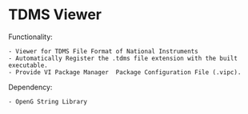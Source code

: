 TDMS Viewer
==========================================

Functionality:

	- Viewer for TDMS File Format of National Instruments
	- Automatically Register the .tdms file extension with the built executable.
	- Provide VI Package Manager  Package Configuration File (.vipc).

Dependency:

	- OpenG String Library
